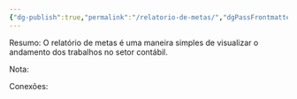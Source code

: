 ```yaml
---
{"dg-publish":true,"permalink":"/relatorio-de-metas/","dgPassFrontmatter":true,"created":"2025-06-16T13:22:16.392-03:00","updated":"2025-06-16T13:25:43.189-03:00"}
---
```



Resumo:
O relatório de metas é uma maneira simples de visualizar o andamento dos trabalhos no setor contábil.

Nota:


Conexões:


